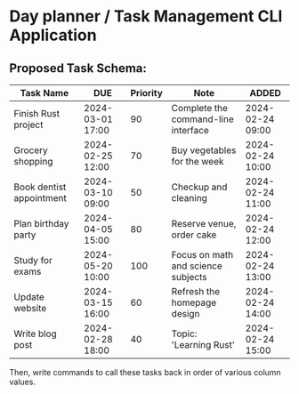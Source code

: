 # Day planner / Task Management CLI Application
## Proposed Task Schema:

| Task Name        | DUE         | Priority | Note                               | ADDED          |
|----------------------|------------------|----------|------------------------------------|----------------------|
| Finish Rust project  | 2024-03-01 17:00 | 90       | Complete the command-line interface| 2024-02-24 09:00     |
| Grocery shopping     | 2024-02-25 12:00 | 70       | Buy vegetables for the week        | 2024-02-24 10:00     |
| Book dentist appointment| 2024-03-10 09:00| 50      | Checkup and cleaning               | 2024-02-24 11:00     |
| Plan birthday party  | 2024-04-05 15:00 | 80       | Reserve venue, order cake          | 2024-02-24 12:00     |
| Study for exams      | 2024-05-20 10:00 | 100      | Focus on math and science subjects | 2024-02-24 13:00     |
| Update website       | 2024-03-15 16:00 | 60       | Refresh the homepage design        | 2024-02-24 14:00     |
| Write blog post      | 2024-02-28 18:00 | 40       | Topic: 'Learning Rust'             | 2024-02-24 15:00     |

Then, write commands to call these tasks back in order of various column values.

